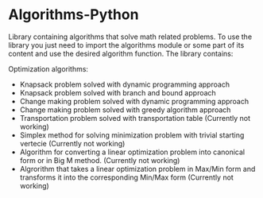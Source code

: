 # Algorithms-Python
Library containing algorithms that solve math related problems.
To use the library you just need to import the algorithms module
or some part of its content and use the desired algorithm function.
The library contains:

Optimization algorithms:
- Knapsack problem solved with dynamic programming approach
- Knapsack problem solved with branch and bound approach
- Change making problem solved with dynamic programming approach
- Change making problem solved with greedy algorithm approach 
- Transportation problem solved with transportation table (Currently not working)
- Simplex method for solving minimization problem with trivial starting vertecie (Currently not working)
- Algorithm for converting a linear optimization problem
  into canonical form or in Big M method. (Currently not working)
- Algrorithm that takes a linear optimization problem in 
  Max/Min form and transforms it into the corresponding Min/Max form (Currently not working)